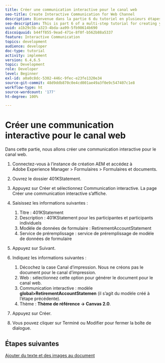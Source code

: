 ```yaml
---
title: Créer une communication interactive pour le canal web
seo-title: Create Interactive Communication for Web Channel
description: Bienvenue dans la partie 6 du tutoriel en plusieurs étapes sur la création de votre premier document de communication interactive. Dans cette partie, nous allons créer une communication interactive pour le canal web.
seo-description: This is part 6 of a multi-step tutorial for creating your first interactive communications document. In this part, we will create Interactive Communication for Web Channel.
uuid: a1b29c5b-a323-4bda-aa99-5fb98614b690
discoiquuid: b44ff855-9ead-471e-8f0f-b562b88a5337
feature: Interactive Communication
topics: development
audience: developer
doc-type: tutorial
activity: implement
version: 6.4,6.5
topic: Development
role: Developer
level: Beginner
exl-id: a0a0c8dc-5302-446c-9fec-e23fe1320e34
source-git-commit: 48d9ddb870c0e4cd001ae49a3f0e9c547407c1e8
workflow-type: ht
source-wordcount: '177'
ht-degree: 100%

---
```


# Créer une communication interactive pour le canal web

Dans cette partie, nous allons créer une communication interactive pour le canal web.

1. Connectez-vous à l’instance de création AEM et accédez à Adobe Experience Manager > Formulaires > Formulaires et documents.
1. Ouvrez le dossier 401KStatement.
1. Appuyez sur Créer et sélectionnez Communication interactive. La page Créer une communication interactive s’affiche.
1. Saisissez les informations suivantes :

   1. Titre : 401KStatement
   1. Description : 401KStatement pour les participantes et participants individuels
   1. Modèle de données de formulaire : RetirementAccountStatement
   1. Service de préremplissage : service de préremplissage de modèle de données de formulaire

1. Appuyez sur Suivant.
1. Indiquez les informations suivantes :

   1. Décochez la case Canal d’impression. Nous ne créons pas le document pour le canal d’impression.
   1. Web : sélectionnez cette option pour générer le document pour le canal web.
   1. Communication interactive : modèle **global>RetirementAccountStatemen** (il s’agit du modèle créé à l’étape précédente).
   1. Thème : **Thème de référence -> Canvas 2.0**.

1. Appuyez sur Créer.
1. Vous pouvez cliquer sur Terminé ou Modifier pour fermer la boîte de dialogue.

## Étapes suivantes

[Ajouter du texte et des images au document](./partseven.md)

